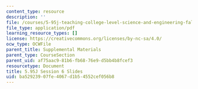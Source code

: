 ```yaml
---
content_type: resource
description: ''
file: /courses/5-95j-teaching-college-level-science-and-engineering-fall-2015/ba52923907fe4067d1b54552cef056b8_MIT5_95JF15_class6_slides.pdf
file_type: application/pdf
learning_resource_types: []
license: https://creativecommons.org/licenses/by-nc-sa/4.0/
ocw_type: OCWFile
parent_title: Supplemental Materials
parent_type: CourseSection
parent_uid: af75aac9-81b6-fb68-76e9-d5bb4b8fcef3
resourcetype: Document
title: 5.95J Session 6 Slides
uid: ba529239-07fe-4067-d1b5-4552cef056b8
---
```

